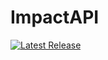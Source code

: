 # ImpactAPI

[![Latest Release](https://img.shields.io/github/v/tag/GT-IMPACT/ImpactAPI?label=Latest&sort=semver)](https://github.com/GT-IMPACT/ImpactAPI/releases/latest)